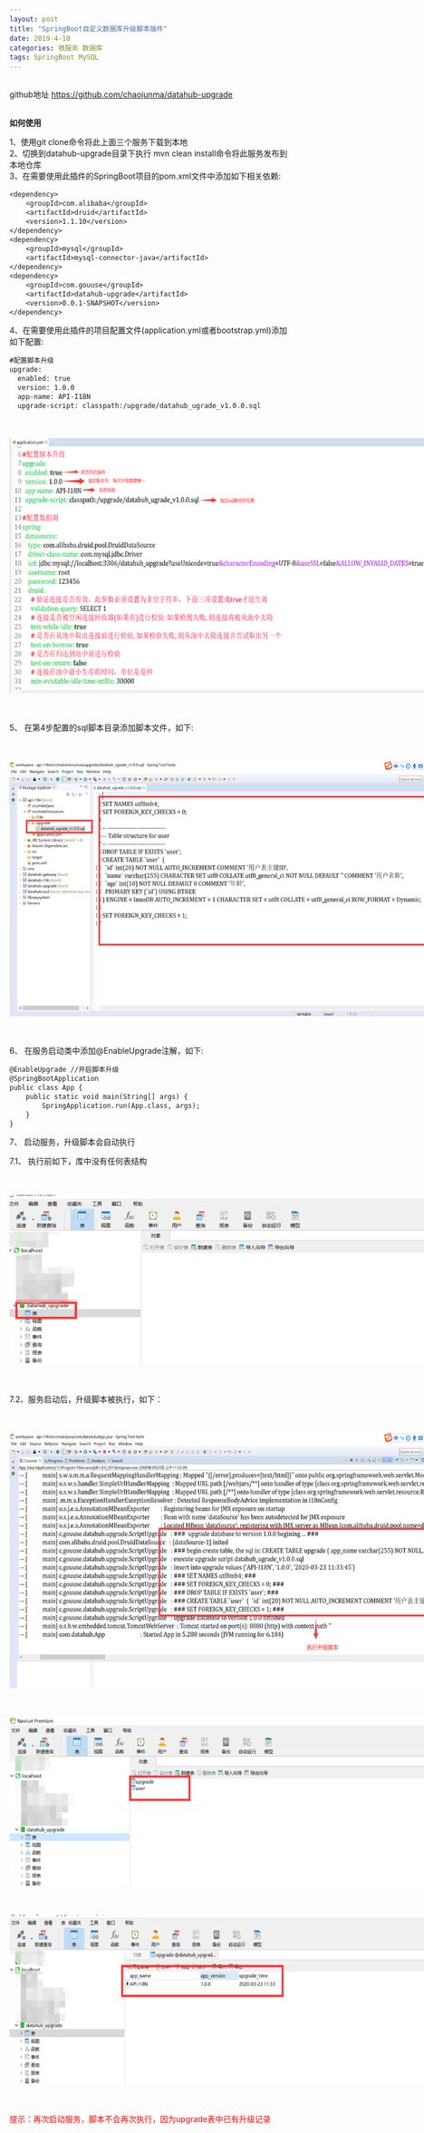 ```yaml
---
layout: post
title: "SpringBoot自定义数据库升级脚本插件"
date: 2019-4-10 
categories: 微服务 数据库
tags: SpringBoot MySQL
--- 
```



<div style="margin:30px 0px;">
   github地址 <a href="https://github.com/chaojunma/datahub-upgrade">https://github.com/chaojunma/datahub-upgrade</a>
</div>


**如何使用**

1、使用git clone命令将此上面三个服务下载到本地<br/>
2、切换到datahub-upgrade目录下执行 mvn clean install命令将此服务发布到本地仓库<br/>
3、在需要使用此插件的SpringBoot项目的pom.xml文件中添加如下相关依赖:<br/>

````
<dependency>
    <groupId>com.alibaba</groupId>
    <artifactId>druid</artifactId>
    <version>1.1.10</version>
</dependency>
<dependency>
    <groupId>mysql</groupId>
    <artifactId>mysql-connector-java</artifactId>
</dependency>
<dependency>
	<groupId>com.gouuse</groupId>
	<artifactId>datahub-upgrade</artifactId>
	<version>0.0.1-SNAPSHOT</version>
</dependency>
````

4、在需要使用此插件的项目配置文件(application.yml或者bootstrap.yml)添加如下配置:

````
#配置脚本升级
upgrade:
  enabled: true
  version: 1.0.0
  app-name: API-I18N
  upgrade-script: classpath:/upgrade/datahub_ugrade_v1.0.0.sql
````

<div style="width:770px;height:450px;margin:50px 0px">
   <img alt="upgrade-set.png" src="/images/upgrade-set.png" width="770" height="450"/>
</div>

5、 在第4步配置的sql脚本目录添加脚本文件，如下:

<div style="width:770px;height:450px;margin:50px 0px">
   <img alt="upgrade-sql.png" src="/images/upgrade-sql.png" width="770" height="450"/>
</div>

6、 在服务启动类中添加@EnableUpgrade注解，如下:

````
@EnableUpgrade //开启脚本升级
@SpringBootApplication
public class App {
	public static void main(String[] args) {
		SpringApplication.run(App.class, args);
	}
}
````
7、 启动服务，升级脚本会自动执行

7.1、 执行前如下，库中没有任何表结构

<div style="width:770px;height:300px;margin:50px 0px">
   <img alt="upgrade-sql-pre.png" src="/images/upgrade-sql-pre.png" width="770" height="300"/>
</div>

7.2、服务启动后，升级脚本被执行，如下：

<div style="width:770px;height:450px;margin:50px 0px">
   <img alt="upgrade-start.png" src="/images/upgrade-start.png" width="770" height="450"/>
</div>
<div style="width:770px;height:300px;margin:50px 0px">
   <img alt="upgrade-sql-end.png" src="/images/upgrade-sql-end.png" width="770" height="300"/>
</div>
<div style="width:770px;height:300px;margin:50px 0px">
   <img alt="upgrade-sql-result.png" src="/images/upgrade-sql-result.png" width="770" height="300"/>
</div>

<span style="color:red">提示：再次启动服务，脚本不会再次执行，因为upgrade表中已有升级记录</span>